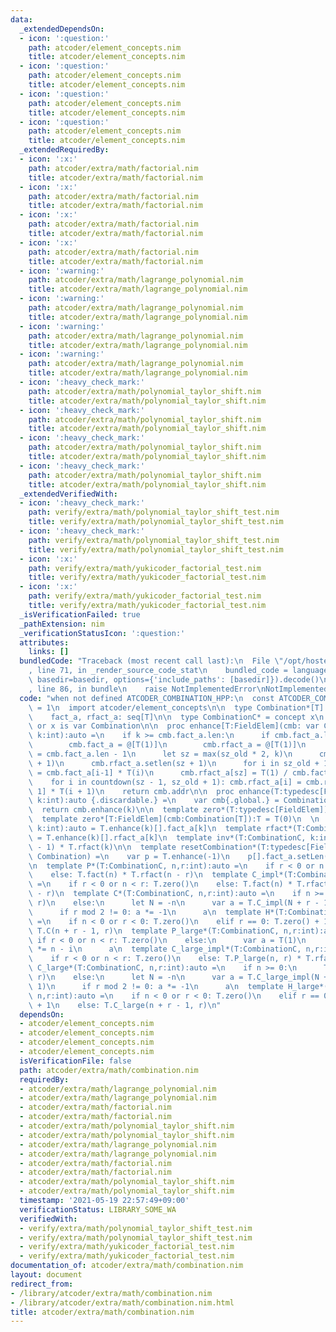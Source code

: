 ```yaml
---
data:
  _extendedDependsOn:
  - icon: ':question:'
    path: atcoder/element_concepts.nim
    title: atcoder/element_concepts.nim
  - icon: ':question:'
    path: atcoder/element_concepts.nim
    title: atcoder/element_concepts.nim
  - icon: ':question:'
    path: atcoder/element_concepts.nim
    title: atcoder/element_concepts.nim
  - icon: ':question:'
    path: atcoder/element_concepts.nim
    title: atcoder/element_concepts.nim
  _extendedRequiredBy:
  - icon: ':x:'
    path: atcoder/extra/math/factorial.nim
    title: atcoder/extra/math/factorial.nim
  - icon: ':x:'
    path: atcoder/extra/math/factorial.nim
    title: atcoder/extra/math/factorial.nim
  - icon: ':x:'
    path: atcoder/extra/math/factorial.nim
    title: atcoder/extra/math/factorial.nim
  - icon: ':x:'
    path: atcoder/extra/math/factorial.nim
    title: atcoder/extra/math/factorial.nim
  - icon: ':warning:'
    path: atcoder/extra/math/lagrange_polynomial.nim
    title: atcoder/extra/math/lagrange_polynomial.nim
  - icon: ':warning:'
    path: atcoder/extra/math/lagrange_polynomial.nim
    title: atcoder/extra/math/lagrange_polynomial.nim
  - icon: ':warning:'
    path: atcoder/extra/math/lagrange_polynomial.nim
    title: atcoder/extra/math/lagrange_polynomial.nim
  - icon: ':warning:'
    path: atcoder/extra/math/lagrange_polynomial.nim
    title: atcoder/extra/math/lagrange_polynomial.nim
  - icon: ':heavy_check_mark:'
    path: atcoder/extra/math/polynomial_taylor_shift.nim
    title: atcoder/extra/math/polynomial_taylor_shift.nim
  - icon: ':heavy_check_mark:'
    path: atcoder/extra/math/polynomial_taylor_shift.nim
    title: atcoder/extra/math/polynomial_taylor_shift.nim
  - icon: ':heavy_check_mark:'
    path: atcoder/extra/math/polynomial_taylor_shift.nim
    title: atcoder/extra/math/polynomial_taylor_shift.nim
  - icon: ':heavy_check_mark:'
    path: atcoder/extra/math/polynomial_taylor_shift.nim
    title: atcoder/extra/math/polynomial_taylor_shift.nim
  _extendedVerifiedWith:
  - icon: ':heavy_check_mark:'
    path: verify/extra/math/polynomial_taylor_shift_test.nim
    title: verify/extra/math/polynomial_taylor_shift_test.nim
  - icon: ':heavy_check_mark:'
    path: verify/extra/math/polynomial_taylor_shift_test.nim
    title: verify/extra/math/polynomial_taylor_shift_test.nim
  - icon: ':x:'
    path: verify/extra/math/yukicoder_factorial_test.nim
    title: verify/extra/math/yukicoder_factorial_test.nim
  - icon: ':x:'
    path: verify/extra/math/yukicoder_factorial_test.nim
    title: verify/extra/math/yukicoder_factorial_test.nim
  _isVerificationFailed: true
  _pathExtension: nim
  _verificationStatusIcon: ':question:'
  attributes:
    links: []
  bundledCode: "Traceback (most recent call last):\n  File \"/opt/hostedtoolcache/Python/3.10.6/x64/lib/python3.10/site-packages/onlinejudge_verify/documentation/build.py\"\
    , line 71, in _render_source_code_stat\n    bundled_code = language.bundle(stat.path,\
    \ basedir=basedir, options={'include_paths': [basedir]}).decode()\n  File \"/opt/hostedtoolcache/Python/3.10.6/x64/lib/python3.10/site-packages/onlinejudge_verify/languages/nim.py\"\
    , line 86, in bundle\n    raise NotImplementedError\nNotImplementedError\n"
  code: "when not defined ATCODER_COMBINATION_HPP:\n  const ATCODER_COMBINATION_HPP*\
    \ = 1\n  import atcoder/element_concepts\n\n  type Combination*[T] = object\n\
    \    fact_a, rfact_a: seq[T]\n\n  type CombinationC* = concept x\n    x is typedesc[FieldElem]\
    \ or x is var Combination\n\n  proc enhance[T:FieldElem](cmb: var Combination[T],\
    \ k:int):auto =\n    if k >= cmb.fact_a.len:\n      if cmb.fact_a.len == 0:\n\
    \        cmb.fact_a = @[T(1)]\n        cmb.rfact_a = @[T(1)]\n      let sz_old\
    \ = cmb.fact_a.len - 1\n      let sz = max(sz_old * 2, k)\n      cmb.fact_a.setlen(sz\
    \ + 1)\n      cmb.rfact_a.setlen(sz + 1)\n      for i in sz_old + 1..sz: cmb.fact_a[i]\
    \ = cmb.fact_a[i-1] * T(i)\n      cmb.rfact_a[sz] = T(1) / cmb.fact_a[sz]\n  \
    \    for i in countdown(sz - 1, sz_old + 1): cmb.rfact_a[i] = cmb.rfact_a[i +\
    \ 1] * T(i + 1)\n    return cmb.addr\n\n  proc enhance(T:typedesc[FieldElem],\
    \ k:int):auto {.discardable.} =\n    var cmb{.global.} = Combination[T]()\n  \
    \  return cmb.enhance(k)\n\n  template zero*(T:typedesc[FieldElem]):T = T(0)\n\
    \  template zero*[T:FieldElem](cmb:Combination[T]):T = T(0)\n  \n  template fact*(T:CombinationC,\
    \ k:int):auto = T.enhance(k)[].fact_a[k]\n  template rfact*(T:CombinationC, k:int):auto\
    \ = T.enhance(k)[].rfact_a[k]\n  template inv*(T:CombinationC, k:int):auto = T.fact(k\
    \ - 1) * T.rfact(k)\n\n  template resetCombination*(T:typedesc[FieldElem] or var\
    \ Combination) =\n    var p = T.enhance(-1)\n    p[].fact_a.setLen(0)\n    p[].rfact_a.setLen(0)\n\
    \n  template P*(T:CombinationC, n,r:int):auto =\n    if r < 0 or n < r: T.zero()\n\
    \    else: T.fact(n) * T.rfact(n - r)\n  template C_impl*(T:CombinationC, n, r:int):auto\
    \ =\n    if r < 0 or n < r: T.zero()\n    else: T.fact(n) * T.rfact(r) * T.rfact(n\
    \ - r)\n  template C*(T:CombinationC, n,r:int):auto =\n    if n >= 0:\n      T.C_impl(n,\
    \ r)\n    else:\n      let N = -n\n      var a = T.C_impl(N + r - 1, N - 1)\n\
    \      if r mod 2 != 0: a *= -1\n      a\n  template H*(T:CombinationC, n,r:int):auto\
    \ =\n    if n < 0 or r < 0: T.zero()\n    elif r == 0: T.zero() + 1\n    else:\
    \ T.C(n + r - 1, r)\n  template P_large*(T:CombinationC, n,r:int):auto =\n   \
    \ if r < 0 or n < r: T.zero()\n    else:\n      var a = T(1)\n      for i in 0..<r:a\
    \ *= n - i\n      a\n  template C_large_impl*(T:CombinationC, n,r:int):auto =\n\
    \    if r < 0 or n < r: T.zero()\n    else: T.P_large(n, r) * T.rfact(r)\n  template\
    \ C_large*(T:CombinationC, n,r:int):auto =\n    if n >= 0:\n      T.C_large_impl(n,\
    \ r)\n    else:\n      let N = -n\n      var a = T.C_large_impl(N + r - 1, N -\
    \ 1)\n      if r mod 2 != 0: a *= -1\n      a\n  template H_large*(T:CombinationC,\
    \ n,r:int):auto =\n    if n < 0 or r < 0: T.zero()\n    elif r == 0: T.zero()\
    \ + 1\n    else: T.C_large(n + r - 1, r)\n"
  dependsOn:
  - atcoder/element_concepts.nim
  - atcoder/element_concepts.nim
  - atcoder/element_concepts.nim
  - atcoder/element_concepts.nim
  isVerificationFile: false
  path: atcoder/extra/math/combination.nim
  requiredBy:
  - atcoder/extra/math/lagrange_polynomial.nim
  - atcoder/extra/math/lagrange_polynomial.nim
  - atcoder/extra/math/factorial.nim
  - atcoder/extra/math/factorial.nim
  - atcoder/extra/math/polynomial_taylor_shift.nim
  - atcoder/extra/math/polynomial_taylor_shift.nim
  - atcoder/extra/math/lagrange_polynomial.nim
  - atcoder/extra/math/lagrange_polynomial.nim
  - atcoder/extra/math/factorial.nim
  - atcoder/extra/math/factorial.nim
  - atcoder/extra/math/polynomial_taylor_shift.nim
  - atcoder/extra/math/polynomial_taylor_shift.nim
  timestamp: '2021-05-19 22:57:49+09:00'
  verificationStatus: LIBRARY_SOME_WA
  verifiedWith:
  - verify/extra/math/polynomial_taylor_shift_test.nim
  - verify/extra/math/polynomial_taylor_shift_test.nim
  - verify/extra/math/yukicoder_factorial_test.nim
  - verify/extra/math/yukicoder_factorial_test.nim
documentation_of: atcoder/extra/math/combination.nim
layout: document
redirect_from:
- /library/atcoder/extra/math/combination.nim
- /library/atcoder/extra/math/combination.nim.html
title: atcoder/extra/math/combination.nim
---
```

